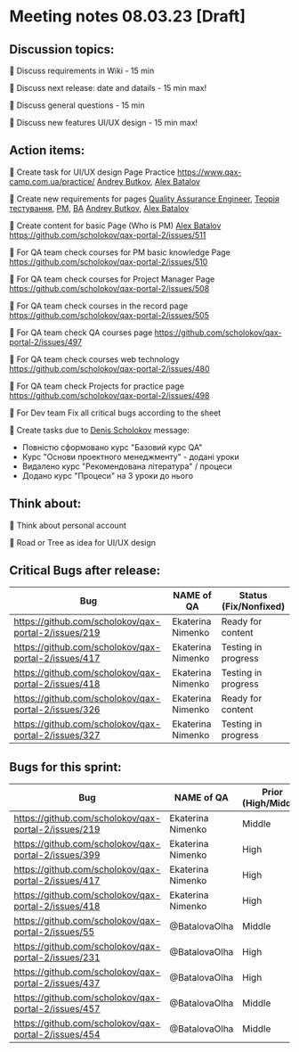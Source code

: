 # Meeting notes 08.03.23 [Draft] 

## Discussion topics:  

:black_square_button: Discuss requirements in Wiki - 15 min  

:black_square_button: Discuss next release: date and datails - 15 min max! 

:black_square_button: Discuss general questions - 15 min  

:black_square_button: Discuss new features UI/UX design - 15 min max!  

## Action items:

:black_square_button:  Create task for UI/UX design Page Practice https://www.qax-camp.com.ua/practice/ [Andrey Butkov](https://github.com/ButKoff), [Alex Batalov](https://github.com/ABatalov)   

:black_square_button:  Create new requirements for pages [Quality Assurance Engineer](https://github.com/scholokov/qax-portal-2/wiki/1.0.1.--Quality-Assurance-Engineer-(QA)), [Теорія тестування](https://github.com/scholokov/qax-portal-2/wiki/1.0.1.1.-%D0%A2%D0%B5%D0%BE%D1%80%D1%96%D1%8F-%D1%82%D0%B5%D1%81%D1%82%D1%83%D0%B2%D0%B0%D0%BD%D0%BD%D1%8F), 
[PM](https://github.com/scholokov/qax-portal-2/wiki/1.0.2.-Project-Manager-(PM):), [BA](https://github.com/scholokov/qax-portal-2/wiki/1.0.3.-Business-Analyst) [Andrey Butkov](https://github.com/ButKoff), [Alex Batalov](https://github.com/ABatalov)  

:black_square_button: Create content for basic Page (Who is PM)  [Alex Batalov](https://github.com/ABatalov) https://github.com/scholokov/qax-portal-2/issues/511

:black_square_button: For QA team  check courses for PM basic knowledge Page https://github.com/scholokov/qax-portal-2/issues/510  

:black_square_button: For QA team check courses for Project Manager Page https://github.com/scholokov/qax-portal-2/issues/508  

:black_square_button: For QA team check courses in the record page https://github.com/scholokov/qax-portal-2/issues/505  

:black_square_button: For QA team check QA courses page https://github.com/scholokov/qax-portal-2/issues/497  

:black_square_button: For QA team check courses web technology https://github.com/scholokov/qax-portal-2/issues/480 

:black_square_button: For QA team check Projects for practice page https://github.com/scholokov/qax-portal-2/issues/498 

:black_square_button: For Dev team Fix all critical bugs according to the sheet    

:black_square_button: Create tasks due to [Denis Scholokov](https://github.com/scholokov) message: 
- Повністю сформовано курс "Базовий курс QA"
- Курс "Основи проектного менеджменту" - додані уроки
- Видалено курс "Рекомендована література" / процеси
- Додано курс "Процеси" на 3 уроки до нього

## Think about:  

:black_square_button: Think about personal account 

:black_square_button: Road or Tree as idea for UI/UX design  

## Critical Bugs after release:  

| Bug                |   NAME of QA   | Status (Fix/Nonfixed) |
|---------------------|---------|------| 
|https://github.com/scholokov/qax-portal-2/issues/219|Ekaterina Nimenko |  Ready for content |
|https://github.com/scholokov/qax-portal-2/issues/417|Ekaterina Nimenko | Testing in progress|
|https://github.com/scholokov/qax-portal-2/issues/418|Ekaterina Nimenko | Testing in progress | 
|https://github.com/scholokov/qax-portal-2/issues/326|Ekaterina Nimenko | Ready for content |
|https://github.com/scholokov/qax-portal-2/issues/327|Ekaterina Nimenko |Testing in progress |  

## Bugs for this sprint: 
| Bug                |   NAME of QA   | Prior (High/Middle)|Status  |
|--------------------|----------------|----------| -------------|
| https://github.com/scholokov/qax-portal-2/issues/219|Ekaterina Nimenko| Middle  | Ready for content | 
| https://github.com/scholokov/qax-portal-2/issues/399|Ekaterina Nimenko| High    | Ready for content |
| https://github.com/scholokov/qax-portal-2/issues/417|Ekaterina Nimenko| High    | Testing in progress |
| https://github.com/scholokov/qax-portal-2/issues/418|Ekaterina Nimenko| High    | Testing in progress|
| https://github.com/scholokov/qax-portal-2/issues/55 |@BatalovaOlha| Middle  | Ready for documentation |
| https://github.com/scholokov/qax-portal-2/issues/231|@BatalovaOlha| High    | Ready for review |
| https://github.com/scholokov/qax-portal-2/issues/437|@BatalovaOlha| High    | Need more info |
| https://github.com/scholokov/qax-portal-2/issues/457|@BatalovaOlha| Middle  | Ready for documentation |
| https://github.com/scholokov/qax-portal-2/issues/454|@BatalovaOlha| Middle  | Ready for Dev|

